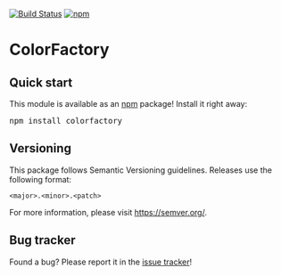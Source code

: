 [![Build Status](https://travis-ci.org/Krinkle/node-colorfactory.svg?branch=master)](https://travis-ci.org/Krinkle/node-colorfactory) [![npm](https://img.shields.io/npm/v/colorfactory.svg?style=flat)](https://www.npmjs.com/package/colorfactory)

ColorFactory
=================

Quick start
----------

This module is available as an [npm](http://npmjs.org/) package! Install it right away:

<pre lang="bash">
npm install colorfactory
</pre>

Versioning
----------

This package follows Semantic Versioning guidelines. Releases use the following format:

`<major>.<minor>.<patch>`

For more information, please visit <https://semver.org/>.

Bug tracker
-----------

Found a bug? Please report it in the [issue tracker](https://github.com/Krinkle/node-colorfactory/issues)!

